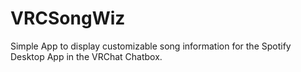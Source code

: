 # VRCSongWiz
Simple App to display customizable song information for the Spotify Desktop App in the VRChat Chatbox.
